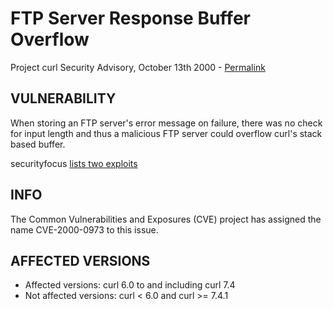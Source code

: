 FTP Server Response Buffer Overflow
===================================

Project curl Security Advisory, October 13th 2000 -
[Permalink](https://www.curl.se/docs/CVE-2000-0973.html)

VULNERABILITY
-------------

When storing an FTP server's error message on failure, there was no check for
input length and thus a malicious FTP server could overflow curl's stack based
buffer.

securityfocus [lists two exploits](https://www.securityfocus.com/bid/1804/exploit/)

INFO
----

The Common Vulnerabilities and Exposures (CVE) project has assigned the name
CVE-2000-0973 to this issue.

AFFECTED VERSIONS
-----------------

- Affected versions: curl 6.0 to and including curl 7.4 
- Not affected versions: curl < 6.0 and curl >= 7.4.1
